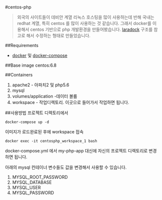 #centos-php
> 외국의 사이트들이 데비안 계열 리눅스 호스팅을 많이 사용하는데 반해 국내는 redhat 계열, 특히 centos 를 많이 사용하는 것 같습니다.
그래서 docker를 이용해서 centos 기반으로 php 개발환경을 만들어봤습니다. [laradock](https://github.com/LaraDock/laradock) 구조를 참고로 해서 수정하는 형태로 만들었습니다.

##Requirements
- [docker](https://www.docker.com/) 및 [docker-compose](https://docs.docker.com/compose/)

##Base image
centos:6.8

##Containers
1. apache2 - 아파치2 및 php5.6
2. mysql
3. volumes/application -데이터 볼륨 
4. workspace - 작업디렉토리. 이곳으로 들어가서 작업하면 됩니다.

##사용방법
프로젝트 디렉토리에서 

```
docker-compose up -d
```

이미지가 로드완료된 후에 workspace 접속
```
docker exec -it centosphp_workspace_1 bash
```

docker-compose.yml 에서 my-php-app 대신에 자신의 프로젝트 디렉토리로 변경하면 됩니다.

아래의 mysql 컨테이너 변수들도 값을 변경해서 사용할 수 있습니다. 

1. MYSQL_ROOT_PASSWORD
2. MYSQL_DATABASE
3. MYSQL_USER
4. MYSQL_PASSWORD
